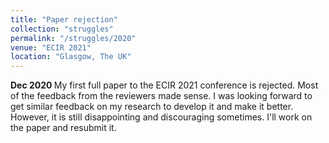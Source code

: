 ```yaml
---
title: "Paper rejection"
collection: "struggles"
permalink: "/struggles/2020"
venue: "ECIR 2021"
location: "Glasgow, The UK"
---
```

<b>Dec 2020 </b>
My first full paper to the ECIR 2021 conference is rejected. Most of the feedback from the reviewers made sense. I was looking forward to get similar feedback on my research to develop it and make it better.
However, it is still disappointing and discouraging sometimes. I'll work on the paper and resubmit it.




